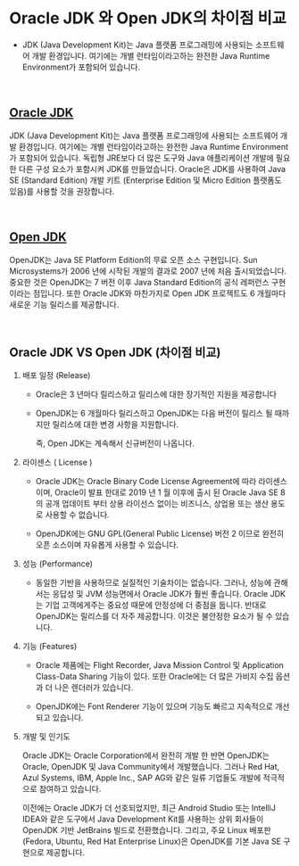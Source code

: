 # Oracle JDK 와 Open JDK의 차이점 비교

  - JDK (Java Development Kit)는 Java 플랫폼 프로그래밍에 사용되는 소프트웨어 개발 환경입니다. 여기에는 개별 런타임이라고하는 완전한 Java Runtime Environment가 포함되어 있습니다.

<br />

## [Oracle JDK](https://www.oracle.com/java/)

JDK (Java Development Kit)는 Java 플랫폼 프로그래밍에 사용되는 소프트웨어 개발 환경입니다.
여기에는 개별 런타임이라고하는 완전한 Java Runtime Environment 가 포함되어 있습니다.
독립형 JRE보다 더 많은 도구와 Java 애플리케이션 개발에 필요한 다른 구성 요소가 포함시켜 JDK를 만들었습니다.
Oracle은 JDK를 사용하여 Java SE (Standard Edition) 개발 키트 (Enterprise Edition 및 Micro Edition 플랫폼도 있음)를 사용할 것을 권장합니다.


<br />

## [Open JDK](http://openjdk.java.net/)

OpenJDK는 Java SE Platform Edition의 무료 오픈 소스 구현입니다.
Sun Microsystems가 2006 년에 시작된 개발의 결과로 2007 년에 처음 출시되었습니다.
중요한 것은 OpenJDK는 7 버전 이후 Java Standard Edition의 공식 레퍼런스 구현이라는 점입니다.
또한 Oracle JDK와 마찬가지로 Open JDK 프로젝트도 6 개월마다 새로운 기능 릴리스를 제공합니다.

<br />

## Oracle JDK VS Open JDK (차이점 비교)

1. 배포 일정 (Release)
    
    - Oracle은 3 년마다 릴리스하고 릴리스에 대한 장기적인 지원을 제공합니다

    - OpenJDK는 6 개월마다 릴리스하고 OpenJDK는 다음 버전이 릴리스 될 때까지만 릴리스에 대한 변경 사항을 지원합니다. 
        
        즉, Open JDK는 계속해서 신규버전이 나옵니다.

2. 라이센스 ( License )
    
    - Oracle JDK는 Oracle Binary Code License Agreement에 따라 라이센스이며, Oracle이 발표 한대로 2019 년 1 월 이후에 출시 된 Oracle Java SE 8의 공개 업데이트 부터 상용 라이선스 없이는 비즈니스, 상업용 또는 생산 용도로 사용할 수 없습니다.

    - OpenJDK에는 GNU GPL(General Public License) 버전 2 이므로 완전히 오픈 소스이며 자유롭게 사용할 수 있습니다.

3. 성능 (Performance)
    
   - 동일한 기반을 사용하므로 실질적인 기술차이는 없습니다. 그러나, 성능에 관해서는 응답성 및 JVM 성능면에서 Oracle JDK가 훨씬 좋습니다. Oracle JDK는 기업 고객에게주는 중요성 때문에 안정성에 더 중점을 둡니다. 반대로 OpenJDK는 릴리스를 더 자주 제공합니다. 이것은 불안정한 요소가 될 수 있습니다.

4. 기능 (Features)
    
   - Oracle 제품에는 Flight Recorder, Java Mission Control 및 Application Class-Data Sharing 기능이 있다. 또한 Oracle에는 더 많은 가비지 수집 옵션과 더 나은 렌더러가 있습니다.
   
   - OpenJDK에는 Font Renderer 기능이 있으며 기능도 빠르고 지속적으로 개선되고 있습니다.

5. 개발 및 인기도
    
    Oracle JDK는 Oracle Corporation에서 완전히 개발 한 반면 OpenJDK는 Oracle, OpenJDK 및 Java Community에서 개발했습니다. 그러나 Red Hat, Azul Systems, IBM, Apple Inc., SAP AG와 같은 일류 기업들도 개발에 적극적으로 참여하고 있습니다.

    이전에는 Oracle JDK가 더 선호되었지만, 최근 Android Studio 또는 IntelliJ IDEA와 같은 도구에서 Java Development Kit를 사용하는 상위 회사들이 OpenJDK 기반 JetBrains 빌드로 전환했습니다. 그리고, 주요 Linux 배포판 (Fedora, Ubuntu, Red Hat Enterprise Linux)은 OpenJDK를 기본 Java SE 구현으로 제공합니다.